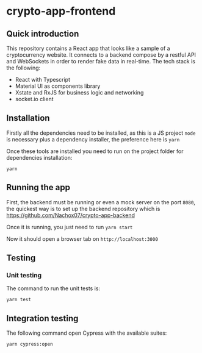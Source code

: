# crypto-app-frontend

## Quick introduction

This repository contains a React app that looks like a sample of a cryptocurrency website. It connects to a backend compose by a restful API and WebSockets in order to render fake data in real-time. The tech stack is the following:

- React with Typescript
- Material UI as components library
- Xstate and RxJS for business logic and networking
- socket.io client

## Installation

Firstly all the dependencies need to be installed, as this is a JS project `node` is necessary plus a dependency installer, the preference here is `yarn`

Once these tools are installed you need to run on the project folder for dependencies installation:

`yarn`

## Running the app

First, the backend must be running or even a mock server on the port `8080`, the quickest way is to set up the backend repository which is https://github.com/Nachox07/crypto-app-backend

Once it is running, you just need to run `yarn start`

Now it should open a browser tab on `http://localhost:3000`

## Testing

### Unit testing

The command to run the unit tests is:

`yarn test`

## Integration testing

The following command open Cypress with the available suites:

`yarn cypress:open`
